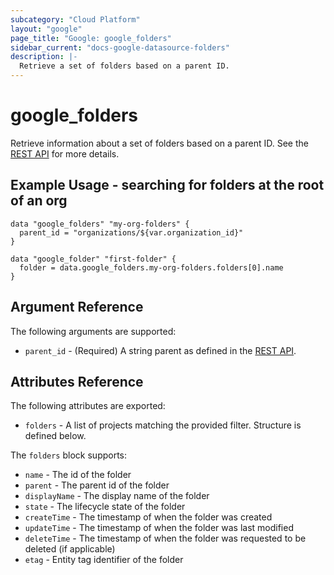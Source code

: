 ```yaml
---
subcategory: "Cloud Platform"
layout: "google"
page_title: "Google: google_folders"
sidebar_current: "docs-google-datasource-folders"
description: |-
  Retrieve a set of folders based on a parent ID.
---
```


# google\_folders

Retrieve information about a set of folders based on a parent ID. See the
[REST API](https://cloud.google.com/resource-manager/reference/rest/v3/folders/list)
for more details.

## Example Usage - searching for folders at the root of an org

```hcl
data "google_folders" "my-org-folders" {
  parent_id = "organizations/${var.organization_id}"
}

data "google_folder" "first-folder" {
  folder = data.google_folders.my-org-folders.folders[0].name
}
```

## Argument Reference

The following arguments are supported:

* `parent_id` - (Required) A string parent as defined in the [REST API](https://cloud.google.com/resource-manager/reference/rest/v3/folders/list#query-parameters).


## Attributes Reference

The following attributes are exported:

* `folders` - A list of projects matching the provided filter. Structure is defined below.

The `folders` block supports:

* `name` - The id of the folder
* `parent` - The parent id of the folder
* `displayName` - The display name of the folder
* `state` - The lifecycle state of the folder
* `createTime` - The timestamp of when the folder was created
* `updateTime` - The timestamp of when the folder was last modified
* `deleteTime` - The timestamp of when the folder was requested to be deleted (if applicable)
* `etag` - Entity tag identifier of the folder

